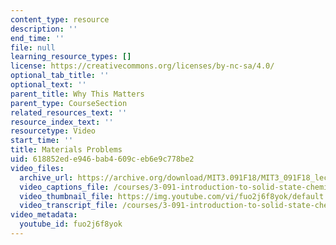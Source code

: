 ```yaml
---
content_type: resource
description: ''
end_time: ''
file: null
learning_resource_types: []
license: https://creativecommons.org/licenses/by-nc-sa/4.0/
optional_tab_title: ''
optional_text: ''
parent_title: Why This Matters
parent_type: CourseSection
related_resources_text: ''
resource_index_text: ''
resourcetype: Video
start_time: ''
title: Materials Problems
uid: 618852ed-e946-bab4-609c-eb6e9c778be2
video_files:
  archive_url: https://archive.org/download/MIT3.091F18/MIT3_091F18_lec24_wtm_300k.mp4
  video_captions_file: /courses/3-091-introduction-to-solid-state-chemistry-fall-2018/fuo2j6f8yok_captions.webvtt
  video_thumbnail_file: https://img.youtube.com/vi/fuo2j6f8yok/default.jpg
  video_transcript_file: /courses/3-091-introduction-to-solid-state-chemistry-fall-2018/fuo2j6f8yok_transcript.pdf
video_metadata:
  youtube_id: fuo2j6f8yok
---
```


